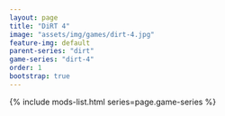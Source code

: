 ```yaml
---
layout: page
title: "DiRT 4"
image: "assets/img/games/dirt-4.jpg"
feature-img: default
parent-series: "dirt"
game-series: "dirt-4"
order: 1
bootstrap: true
---
```


{% include mods-list.html series=page.game-series %}
